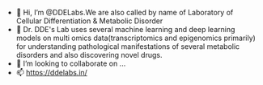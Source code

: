 - 👋 Hi, I’m @DDELabs.We are also called by name of Laboratory of Cellular Differentiation & Metabolic Disorder
- 👀 Dr. DDE's Lab uses several machine learning and deep learning models on multi omics data(transcriptomics and epigenomics primarily) 
      for understanding pathological manifestations of several metabolic disorders and also discovering novel drugs.
- 💞️ I’m looking to collaborate on ...
- 📫 https://ddelabs.in/

<!---
DDELabs/DDELabs is a ✨ special ✨ repository because its `README.md` (this file) appears on your GitHub profile.
You can click the Preview link to take a look at your changes.
--->
